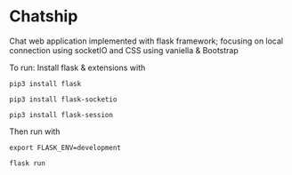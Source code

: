 # Chatship
Chat web application implemented with flask framework; focusing on local connection using socketIO and CSS using vaniella & Bootstrap

To run:
Install flask & extensions with
```
pip3 install flask
```
```
pip3 install flask-socketio
```
```
pip3 install flask-session
```
Then run with
```
export FLASK_ENV=development
```
```
flask run
```
